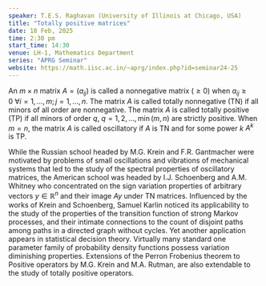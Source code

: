 ```yaml
---
speaker: T.E.S. Raghavan (University of Illinois at Chicago, USA)
title: "Totally positive matrices"
date: 18 Feb, 2025
time: 2:30 pm
start_time: 14:30
venue: LH-1, Mathematics Department
series: "APRG Seminar"
website: https://math.iisc.ac.in/~aprg/index.php?id=seminar24-25
---
```


An $m \times n$ matrix $A = (a_{ij})$ is called a nonnegative matrix ($\geq 0$) when $a_{ij} \geq 0\ \forall i=1,\dots,m; j = 1,\dots,n$. The matrix
$A$ is called totally nonnegative (TN) if all minors of all order are nonnegative. The matrix $A$ is called totally positive (TP) if all minors of
order $q$, $q = 1, 2, \dots, \min(m, n)$ are strictly positive. When $m=n$, the matrix $A$ is called oscillatory if $A$ is TN and for some power
$k$ $A^k$ is TP.

While the Russian school headed by M.G. Krein and F.R. Gantmacher were motivated by problems of small oscillations and vibrations of mechanical
systems that led to the study of the spectral properties of oscillatory matrices, the American school was headed by I.J. Schoenberg and A.M. Whitney
who concentrated on the sign variation properties of arbitrary vectors $y \in \mathbb{R}^n$ and their image $Ay$ under TN matrices. Influenced by
the works of Krein and Schoenberg, Samuel Karlin noticed its applicability to the study of the properties of the transition function of strong
Markov processes, and their intimate connections to the count of disjoint paths among paths in a directed graph without cycles. Yet another application
appears in statistical decision theory. Virtually many standard one parameter family of probability density functions possess variation diminishing
properties. Extensions of the Perron Frobenius theorem to Positive operators by M.G. Krein and M.A. Rutman, are also extendable to the study of
totally positive operators.
